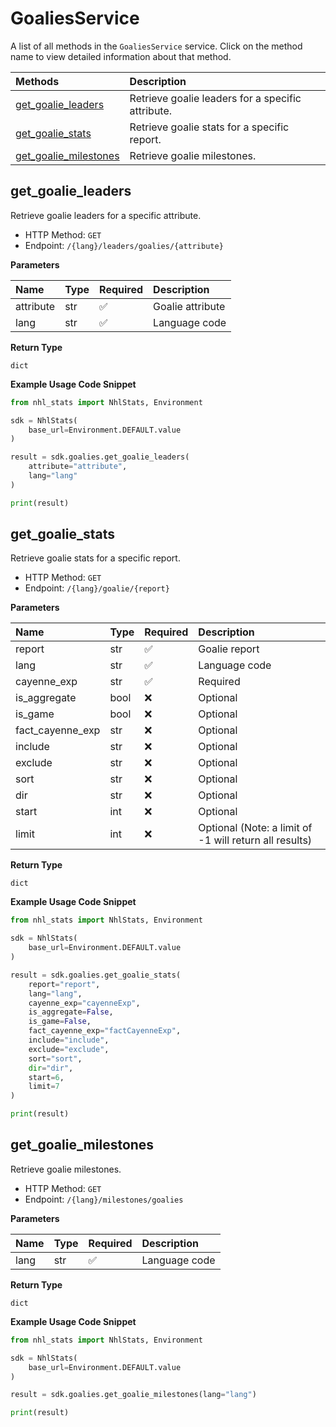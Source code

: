 # GoaliesService

A list of all methods in the `GoaliesService` service. Click on the method name to view detailed information about that method.

| Methods                                         | Description                                       |
| :---------------------------------------------- | :------------------------------------------------ |
| [get_goalie_leaders](#get_goalie_leaders)       | Retrieve goalie leaders for a specific attribute. |
| [get_goalie_stats](#get_goalie_stats)           | Retrieve goalie stats for a specific report.      |
| [get_goalie_milestones](#get_goalie_milestones) | Retrieve goalie milestones.                       |

## get_goalie_leaders

Retrieve goalie leaders for a specific attribute.

- HTTP Method: `GET`
- Endpoint: `/{lang}/leaders/goalies/{attribute}`

**Parameters**

| Name      | Type | Required | Description      |
| :-------- | :--- | :------- | :--------------- |
| attribute | str  | ✅       | Goalie attribute |
| lang      | str  | ✅       | Language code    |

**Return Type**

`dict`

**Example Usage Code Snippet**

```python
from nhl_stats import NhlStats, Environment

sdk = NhlStats(
    base_url=Environment.DEFAULT.value
)

result = sdk.goalies.get_goalie_leaders(
    attribute="attribute",
    lang="lang"
)

print(result)
```

## get_goalie_stats

Retrieve goalie stats for a specific report.

- HTTP Method: `GET`
- Endpoint: `/{lang}/goalie/{report}`

**Parameters**

| Name             | Type | Required | Description                                            |
| :--------------- | :--- | :------- | :----------------------------------------------------- |
| report           | str  | ✅       | Goalie report                                          |
| lang             | str  | ✅       | Language code                                          |
| cayenne_exp      | str  | ✅       | Required                                               |
| is_aggregate     | bool | ❌       | Optional                                               |
| is_game          | bool | ❌       | Optional                                               |
| fact_cayenne_exp | str  | ❌       | Optional                                               |
| include          | str  | ❌       | Optional                                               |
| exclude          | str  | ❌       | Optional                                               |
| sort             | str  | ❌       | Optional                                               |
| dir              | str  | ❌       | Optional                                               |
| start            | int  | ❌       | Optional                                               |
| limit            | int  | ❌       | Optional (Note: a limit of -1 will return all results) |

**Return Type**

`dict`

**Example Usage Code Snippet**

```python
from nhl_stats import NhlStats, Environment

sdk = NhlStats(
    base_url=Environment.DEFAULT.value
)

result = sdk.goalies.get_goalie_stats(
    report="report",
    lang="lang",
    cayenne_exp="cayenneExp",
    is_aggregate=False,
    is_game=False,
    fact_cayenne_exp="factCayenneExp",
    include="include",
    exclude="exclude",
    sort="sort",
    dir="dir",
    start=6,
    limit=7
)

print(result)
```

## get_goalie_milestones

Retrieve goalie milestones.

- HTTP Method: `GET`
- Endpoint: `/{lang}/milestones/goalies`

**Parameters**

| Name | Type | Required | Description   |
| :--- | :--- | :------- | :------------ |
| lang | str  | ✅       | Language code |

**Return Type**

`dict`

**Example Usage Code Snippet**

```python
from nhl_stats import NhlStats, Environment

sdk = NhlStats(
    base_url=Environment.DEFAULT.value
)

result = sdk.goalies.get_goalie_milestones(lang="lang")

print(result)
```

<!-- This file was generated by liblab | https://liblab.com/ -->
